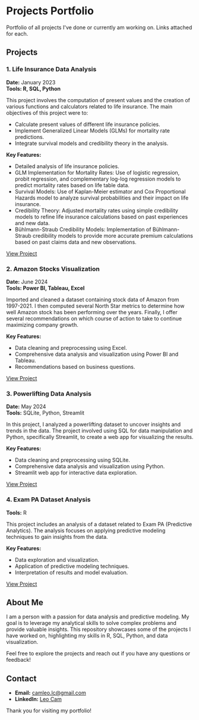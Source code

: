 # Projects Portfolio

Portfolio of all projects I've done or currently am working on. Links attached for each.

## Projects

### 1. Life Insurance Data Analysis

**Date:** January 2023  
**Tools: R, SQL, Python**

This project involves the computation of present values and the creation of various functions and calculators related to life insurance. The main objectives of this project were to:

- Calculate present values of different life insurance policies.
- Implement Generalized Linear Models (GLMs) for mortality rate predictions.
- Integrate survival models and credibility theory in the analysis.


**Key Features:**

- Detailed analysis of life insurance policies.
- GLM Implementation for Mortality Rates: Use of logistic regression, probit regression, and complementary log-log regression models to predict mortality rates based on life table data.
- Survival Models: Use of Kaplan-Meier estimator and Cox Proportional Hazards model to analyze survival probabilities and their impact on life insurance.
- Credibility Theory: Adjusted mortality rates using simple credibility models to refine life insurance calculations based on past experiences and new data.
- Bühlmann-Straub Credibility Models: Implementation of Bühlmann-Straub credibility models to provide more accurate premium calculations based on past claims data and new observations.






[View Project](https://github.com/cam-leo/index.html/tree/main/LifeInsurance)

### 2. Amazon Stocks Visualization

**Date:** June 2024  
**Tools: Power BI, Tableau, Excel**

Imported and cleaned a dataset containing stock data of Amazon from 1997-2021. I then computed several North Star metrics to determine how well Amazon stock has been performing over the years. Finally, I offer several recommendations on which course of action to take to continue maximizing company growth.

**Key Features:**

- Data cleaning and preprocessing using Excel.
- Comprehensive data analysis and visualization using Power BI and Tableau.
- Recommendations based on business questions.

[View Project](https://github.com/cam-leo/AmazonStocks)

### 3. Powerlifting Data Analysis

**Date:** May 2024  
**Tools:** SQLite, Python, Streamlit

In this project, I analyzed a powerlifting dataset to uncover insights and trends in the data. The project involved using SQL for data manipulation and Python, specifically Streamlit, to create a web app for visualizing the results.

**Key Features:**

- Data cleaning and preprocessing using SQLite.
- Comprehensive data analysis and visualization using Python.
- Streamlit web app for interactive data exploration.

[View Project](https://github.com/cam-leo/index.html/tree/main/Powerlifting)

### 4. Exam PA Dataset Analysis

**Tools:** R

This project includes an analysis of a dataset related to Exam PA (Predictive Analytics). The analysis focuses on applying predictive modeling techniques to gain insights from the data.

**Key Features:**

- Data exploration and visualization.
- Application of predictive modeling techniques.
- Interpretation of results and model evaluation.

[View Project](https://github.com/cam-leo/R-assignments)

## About Me

I am a person with a passion for data analysis and predictive modeling. My goal is to leverage my analytical skills to solve complex problems and provide valuable insights. This repository showcases some of the projects I have worked on, highlighting my skills in R, SQL, Python, and data visualization.

Feel free to explore the projects and reach out if you have any questions or feedback!

## Contact

- **Email:** [camleo.lc@gmail.com](mailto:camleo.lc@gmail.com)
- **LinkedIn:** [Leo Cam](https://www.linkedin.com/in/leo-cam-445a15284)



Thank you for visiting my portfolio!
